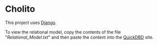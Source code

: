 # Cholito

This project uses [Django](https://www.djangoproject.com/).

To view the relational model, copy the contents of the file "*Relational_Model.txt*" and then paste the content into the [QuickDBD](app.quickdatabasediagrams.com) site.
